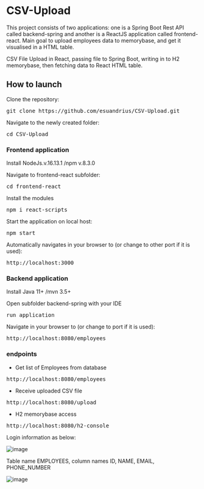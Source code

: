 # CSV-Upload

This project consists of two applications: one is a Spring Boot Rest API called  backend-spring and another is a ReactJS application called frontend-react. Main goal to upload employees data to memorybase, and get it visualised in a HTML table.

CSV File Upload in React, passing file to Spring Boot, writing in to H2 memorybase, then fetching data to React HTML table.

## How to launch

Clone the repository:

<pre>git clone https://github.com/esuandrius/CSV-Upload.git</pre>

Navigate to the newly created folder:

<pre>cd CSV-Upload</pre>

### Frontend application

Install NodeJs.v.16.13.1 /npm v.8.3.0

Navigate to frontend-react subfolder:
<pre>cd frontend-react</pre>

Install the modules
<pre>npm i react-scripts</pre>

Start the application on local host:
<pre>npm start</pre>

Automatically navigates in your browser to (or change to other port if it is used):
<pre>http://localhost:3000</pre>

### Backend application

Install Java 11+ /mvn 3.5+

Open subfolder backend-spring with your IDE
<pre>run application</pre>

Navigate in your browser to (or change to port if it is used):
<pre>http://localhost:8080/employees</pre>

### endpoints

- Get list of Employees from database
<pre>http://localhost:8080/employees</pre>

- Receive uploaded CSV file
<pre>http://localhost:8080/upload</pre>

- H2 memorybase access
<pre>http://localhost:8080/h2-console</pre>

Login information as below:

![image](https://user-images.githubusercontent.com/111871226/216017555-2e26b159-15ef-4d37-b699-82b55287bb25.png)

Table name EMPLOYEES, column names ID, NAME, EMAIL, PHONE_NUMBER

![image](https://user-images.githubusercontent.com/111871226/216018510-3b2b31a9-fc50-431d-8a24-6fad363e301e.png)

